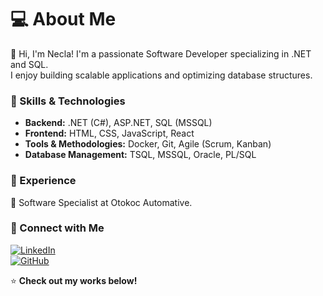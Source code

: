 # 💻 About Me  
👋 Hi, I'm Necla! I'm a passionate Software Developer specializing in .NET and SQL.  
I enjoy building scalable applications and optimizing database structures.  

### 🚀 Skills & Technologies
- **Backend:** .NET (C#), ASP.NET, SQL (MSSQL)
- **Frontend:** HTML, CSS, JavaScript, React
- **Tools & Methodologies:** Docker, Git, Agile (Scrum, Kanban)
- **Database Management:** TSQL, MSSQL, Oracle, PL/SQL

### 📌 Experience
🔹 Software Specialist at Otokoc Automative.

### 🔗 Connect with Me
[![LinkedIn](https://img.shields.io/badge/LinkedIn-0077B5?style=for-the-badge&logo=linkedin&logoColor=white)](https://www.linkedin.com/in/necla-sabahoglu/)  
[![GitHub](https://img.shields.io/badge/GitHub-100000?style=for-the-badge&logo=github&logoColor=white)](https://github.com/necla-sabahoglu)
<!-- 📫 How to reach me: neclasbhgl@gmail.com-->
⭐️ **Check out my works below!**  
